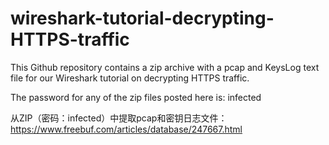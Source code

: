 # wireshark-tutorial-decrypting-HTTPS-traffic

This Github repository contains a zip archive with a pcap and KeysLog text file for our Wireshark tutorial on decrypting HTTPS traffic.

The password for any of the zip files posted here is: infected

从ZIP（密码：infected）中提取pcap和密钥日志文件：
https://www.freebuf.com/articles/database/247667.html
